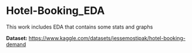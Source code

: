 # Hotel-Booking_EDA
This work includes EDA that contains some stats and graphs

**Dataset:** https://www.kaggle.com/datasets/jessemostipak/hotel-booking-demand
